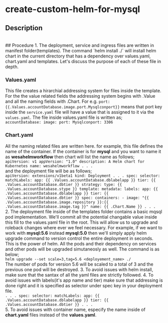 # create-custom-helm-for-mysql
## Description
<br/>
## Procedure
1. The deployment, service and ingress files are written in manifest folder(templates). The command `helm install ./` will install helm chart in the current directory that has a dependency over values.yaml, chart.yaml and templates. Let's discuss the purpose of each of these file in depth.<br/>

### Values.yaml<br/>
This file creates a hirarchial addressing system for files inside the template. For the the value related fields the addressing system begins with .Value and all the naming fields with .Chart. For e.g. `port: {{.Values.accountDatabase.image.port.Mysqlconport}}` means that port key inside the `service.yaml` file will have a value that is assigned to it via the `values.yaml`. The file inside values.yaml file is written as;<br/>
`
accountDatabase:
  image:
    port:
      Mysqlconport: 3306
`
<br/>
### Chart.yaml
All the naming related files are written here. for example, this file defines the name of the container. If the container is for **mysql** and you want to name it as **wesahelmworkflow** then chart will list the name as follows;<br/>
`
apiVersion: v1
appVersion: "1.0"
description: A Helm chart for Kubernetes
name: wesahelmworkflow
.
.
.
`<br/>
and the deployment file will be as follows;<br/>
`
apiVersion: extensions/v1beta1
kind: Deployment
.
.
.
spec:
  selector:
    matchLabels:
      app: {{ .Values.accountDatabase.dblabelapp }}
      tier: {{ .Values.accountDatabase.dbtier }}
  strategy:
    type: {{ .Values.accountDatabase.stype }}
  template:
    metadata:
      labels:
        app: {{ .Values.accountDatabase.dblabelapp }}
        tier: {{ .Values.accountDatabase.dbtier }}
    spec:
      containers:
        - image: "{{ .Values.accountDatabase.image.repository }}:{{ .Values.accountDatabase.image.tag }}"
          name: {{ .Chart.Name }}
.
.
.
`<br/>
2. The deployment file inside of the templates folder contains a basic mqsql pod implementation. We'll commit all the potential changable value inside this fill to the values.yaml file in the root. This will allow us to upgrade and roleback changes where ever we feel necessary. For example, if we want to work with **mysql:5.6** instead **mysql:5.0** then we'll simply apply helm upgrade command to version control the entire deployment in seconds. This is the power of helm. All the pods and their dependency on services and other pods will be upgraded simutaneosly as well. The command is as below;<br/>
`helm upgrade --set scale=3,tag=5.6 <deployement_name> ./` <br/>
The number of pods for version 5.6 will be scaled to a total of 3 and the previous one pod will be destroyed.
3. To avoid issues with helm install, make sure that the santax of all the yaml files are strictly followed.
4. To avoid issues with labels(it's app name and tier) make sure that addressing is done right and it is specified as selector under spec key in your deployment file.<br/>
`
.
.
.
spec:
  selector:
    matchLabels:
      app: {{ .Values.accountDatabase.dblabelapp }}
      tier: {{ .Values.accountDatabase.dbtier }}
.
.
.
`<br/>
5. To avoid issues with container name, especify the name inside of **chart.yaml** files instead of the **values.yaml**.
